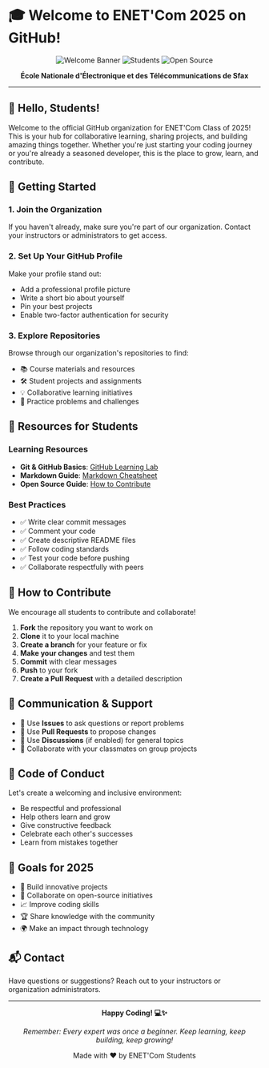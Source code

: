 # 🎓 Welcome to ENET'Com 2025 on GitHub!

<div align="center">

![Welcome Banner](https://img.shields.io/badge/ENET'Com-2025-blue?style=for-the-badge)
![Students](https://img.shields.io/badge/Made_for-Students-green?style=for-the-badge)
![Open Source](https://img.shields.io/badge/Open-Source-orange?style=for-the-badge)

**École Nationale d'Électronique et des Télécommunications de Sfax**

</div>

---

## 👋 Hello, Students!

Welcome to the official GitHub organization for ENET'Com Class of 2025! This is your hub for collaborative learning, sharing projects, and building amazing things together. Whether you're just starting your coding journey or you're already a seasoned developer, this is the place to grow, learn, and contribute.

## 🚀 Getting Started

### 1. **Join the Organization**
If you haven't already, make sure you're part of our organization. Contact your instructors or administrators to get access.

### 2. **Set Up Your GitHub Profile**
Make your profile stand out:
- Add a professional profile picture
- Write a short bio about yourself
- Pin your best projects
- Enable two-factor authentication for security

### 3. **Explore Repositories**
Browse through our organization's repositories to find:
- 📚 Course materials and resources
- 🛠️ Student projects and assignments
- 💡 Collaborative learning initiatives
- 🎯 Practice problems and challenges

## 📖 Resources for Students

### Learning Resources
- **Git & GitHub Basics**: [GitHub Learning Lab](https://lab.github.com/)
- **Markdown Guide**: [Markdown Cheatsheet](https://www.markdownguide.org/cheat-sheet/)
- **Open Source Guide**: [How to Contribute](https://opensource.guide/how-to-contribute/)

### Best Practices
- ✅ Write clear commit messages
- ✅ Comment your code
- ✅ Create descriptive README files
- ✅ Follow coding standards
- ✅ Test your code before pushing
- ✅ Collaborate respectfully with peers

## 🤝 How to Contribute

We encourage all students to contribute and collaborate!

1. **Fork** the repository you want to work on
2. **Clone** it to your local machine
3. **Create a branch** for your feature or fix
4. **Make your changes** and test them
5. **Commit** with clear messages
6. **Push** to your fork
7. **Create a Pull Request** with a detailed description

## 💬 Communication & Support

- 💭 Use **Issues** to ask questions or report problems
- 🔄 Use **Pull Requests** to propose changes
- 📢 Use **Discussions** (if enabled) for general topics
- 👥 Collaborate with your classmates on group projects

## 🌟 Code of Conduct

Let's create a welcoming and inclusive environment:
- Be respectful and professional
- Help others learn and grow
- Give constructive feedback
- Celebrate each other's successes
- Learn from mistakes together

## 🎯 Goals for 2025

- 🚀 Build innovative projects
- 🤝 Collaborate on open-source initiatives
- 📈 Improve coding skills
- 🏆 Share knowledge with the community
- 🌍 Make an impact through technology

## 📬 Contact

Have questions or suggestions? Reach out to your instructors or organization administrators.

---

<div align="center">

**Happy Coding! 💻✨**

*Remember: Every expert was once a beginner. Keep learning, keep building, keep growing!*

Made with ❤️ by ENET'Com Students

</div>